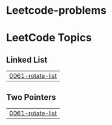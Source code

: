 # Leetcode-problems

<!---LeetCode Topics Start-->
# LeetCode Topics
## Linked List
|  |
| ------- |
| [0061-rotate-list](https://github.com/Vatsaalll/Leetcode-problems/tree/master/0061-rotate-list) |
## Two Pointers
|  |
| ------- |
| [0061-rotate-list](https://github.com/Vatsaalll/Leetcode-problems/tree/master/0061-rotate-list) |
<!---LeetCode Topics End-->